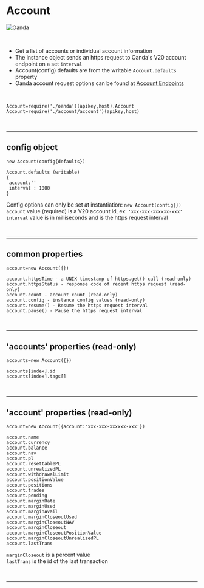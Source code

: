# **Account** 

![Oanda](https://img.shields.io/badge/oanda%20api-v20-blue)

<br/>

- Get a list of accounts or individual account information
- The instance object sends an https request to Oanda's V20 account endpoint on a set `interval`
- Account(config) defaults are from the writable `Account.defaults` property
- Oanda account request options can be found at [Account Endpoints](https://developer.oanda.com/rest-live-v20/account-ep/)

<br/>

`Account=require('./oanda')(apikey,host).Account`<br/>
`Account=require('./account/account')(apikey,host)`

<br/>

---

config object 
-

```
new Account(config{defaults})

Account.defaults (writable)
{
 account:''
 interval : 1000
}
```

Config options can only be set at instantiation: `new Account(config{})`<br/>
`account` value (required) is a V20 account id, ex: `'xxx-xxx-xxxxxx-xxx'`<br/>
`interval` value is in milliseconds and is the https request interval<br/>

<br/>

---

common properties
-

```
account=new Account({})

account.httpsTime - a UNIX timestamp of https.get() call (read-only)
account.httpsStatus - response code of recent https request (read-only)
account.count - account count (read-only)
account.config - instance config values (read-only)
account.resume() - Resume the https request interval
account.pause() - Pause the https request interval
```

<br/>

---

'accounts' properties (read-only)
-

```
accounts=new Account({})

accounts[index].id
accounts[index].tags[]
```

<br/>


---

'account' properties (read-only)
-

```
account=new Account({account:'xxx-xxx-xxxxxx-xxx'})

account.name
account.currency
account.balance
account.nav
account.pl
account.resettablePL
account.unrealizedPL
account.withdrawalLimit
account.positionValue
account.positions
account.trades
account.pending
account.marginRate
account.marginUsed                
account.marginAvail
account.marginCloseoutUsed
account.marginCloseoutNAV
account.marginCloseout
account.marginCloseoutPositionValue
account.marginCloseoutUnrealizedPL
account.lastTrans
```

`marginCloseout` is a percent value<br/>
`lastTrans` is the id of the last transaction<br/>

<br/>


---